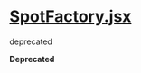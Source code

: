 

<!-- Start components/SpotFactory.jsx -->

# [SpotFactory.jsx](SpotFactory.jsx)

deprecated

**Deprecated**

<!-- End components/SpotFactory.jsx -->

